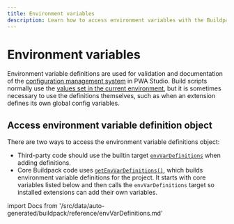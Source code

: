 ```yaml
---
title: Environment variables
description: Learn how to access environment variables with the Buildpack package of the PWA Studio framework.
---
```


# Environment variables

Environment variable definitions are used for validation and documentation of the [configuration management system][] in PWA Studio.
Build scripts normally use the [values set in the current environment][], but it is sometimes necessary to use the definitions themselves, such as when an extension defines its own global config variables.

[configuration management system]: /guides/general-concepts/configuration/
[values set in the current environment]: /api/buildpack/cli/load-environment-file/

## Access environment variable definition object

There are two ways to access the environment variable definitions object:

- Third-party code should use the builtin target [`envVarDefinitions`][] when adding definitions.
- Core Buildpack code uses [`getEnvVarDefinitions()`][], which builds environment variable definitions for the project.
  It starts with core variables listed below and then calls the `envVarDefinitions` target so installed extensions can add their own variables.

[`envvardefinitions`]: /api/buildpack/environment/definition-object/
[`getenvvardefinitions()`]: https://github.com/magento/pwa-studio/blob/develop/packages/pwa-buildpack/lib/Utilities/getEnvVarDefinitions.js

<!--
The reference doc content is generated automatically from the source code.
To update this section, update the doc blocks in the source code
-->

import Docs from '/src/data/auto-generated/buildpack/reference/envVarDefinitions.md'

<Docs />
